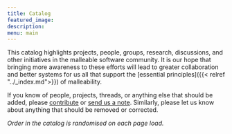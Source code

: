 ```yaml
---
title: Catalog
featured_image:
description:
menu: main
---
```


This catalog highlights projects, people, groups, research, discussions, and
other initiatives in the malleable software community. It is our hope that
bringing more awareness to these efforts will lead to greater collaboration and
better systems for us all that support the [essential principles]({{< relref
"../_index.md">}}) of malleability.

If you know of people, projects, threads, or anything else that should be
added, please
[contribute](https://github.com/malleable-systems/malleable.systems) or [send us
a note](mailto:feedback@malleable.systems). Similarly, please let us know about
anything that should be removed or corrected.

_Order in the catalog is randomised on each page load._
